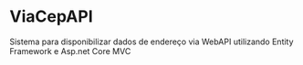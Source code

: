 # ViaCepAPI

Sistema para disponibilizar dados de endereço via WebAPI utilizando Entity Framework e Asp.net Core MVC
